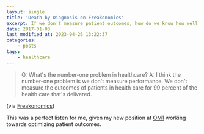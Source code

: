 ```yaml
---
layout: single
title: 'Death by Diagnosis on Freakonomics'
excerpt: If we don't measure patient outcomes, how do we know how well our healthcare is doing?!
date: 2017-01-03
last_modified_at: 2023-04-26 13:22:37
categories:
    - posts
tags:
    - healthcare
---
```


> Q: What's the number-one problem in healthcare?
> A: I think the number-one problem is we don't measure
> performance. We don't measure the outcomes of patients in health
> care for 99 percent of the health care that's delivered.

(via [Freakonomics](http://freakonomics.com/podcast/bad-medicine-part-3-death-diagnosis/))

This was a perfect listen for me, given my new position at [OM1](https://www.om1.com/)
working towards optimizing patient outcomes.
